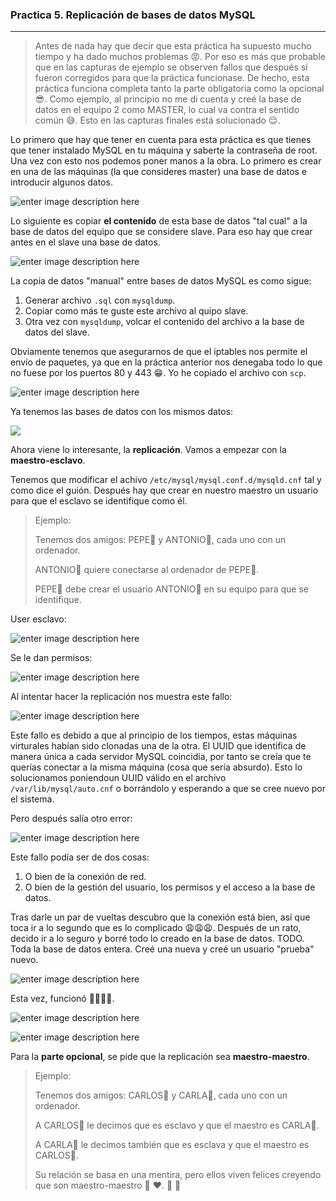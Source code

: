 ### Practica 5. Replicación de bases de datos MySQL

----------

> Antes de nada hay que decir que esta práctica ha supuesto mucho tiempo y ha dado muchos problemas :rage:. Por eso es más que probable que en las capturas de ejemplo se observen fallos que después sí fueron corregidos para que la práctica funcionase. De hecho, esta práctica funciona completa tanto la parte obligatoria como la opcional :sunglasses:. 
> Como ejemplo, al principio no me di cuenta y creé la base de datos en el equipo 2 como MASTER, lo cual va contra el sentido común :sweat_smile:. Esto en las capturas finales está solucionado :relieved:.

Lo primero que hay que tener en cuenta para esta práctica es que tienes que tener instalado MySQL en tu máquina y saberte la contraseña de root.
Una vez con esto nos podemos poner manos a la obra.
Lo primero es crear en una de las máquinas (la que consideres master) una base de datos e introducir algunos datos.

![enter image description here](https://raw.githubusercontent.com/Jesus-Sheriff/SWAP/master/Practica5/capturas/a%C3%B1adir%20datos%20a%20tabla.tiff)

Lo siguiente es copiar **el contenido** de esta base de datos "tal cual" a la base de datos del equipo que se considere slave. Para eso hay que crear antes en el slave una base de datos. 

![enter image description here](https://github.com/Jesus-Sheriff/SWAP/blob/master/Practica5/capturas/crear%20base%20de%20datos%20equipo%201.png?raw=true)

La copia de datos "manual" entre bases de datos MySQL es como sigue:

 1. Generar archivo `.sql` con `mysqldump`.
 2.  Copiar como más te guste este archivo al quipo slave.
 3. Otra vez con `mysqldump`, volcar el contenido del archivo a la base de datos del slave.

Obviamente tenemos que asegurarnos de que el iptables nos permite el envío de paquetes, ya que en la práctica anterior nos denegaba todo lo que no fuese por los puertos 80 y 443 :grin:. Yo he copiado el archivo con `scp`.

![enter image description here](https://github.com/Jesus-Sheriff/SWAP/blob/master/Practica5/capturas/scp%20de%20base%20de%20datos%20tras%20reset%20iptables.png?raw=true)

Ya tenemos las bases de datos con los mismos datos:

![](https://github.com/Jesus-Sheriff/SWAP/blob/master/Practica5/capturas/datos%20replicados.png?raw=true)

Ahora viene lo interesante, la **replicación**. Vamos a empezar con la **maestro-esclavo**.

Tenemos que modificar el achivo `/etc/mysql/mysql.conf.d/mysqld.cnf` tal y como dice el guión.
Después hay que crear en nuestro maestro un usuario para que el esclavo se identifique como él.

> Ejemplo:
> 
> Tenemos dos amigos: PEPE:older_man: y ANTONIO:cop:, cada uno con un ordenador.
> 
> ANTONIO:cop: quiere conectarse al ordenador de PEPE:older_man:.
> 
> PEPE:older_man: debe crear el usuario ANTONIO:cop: en su equipo para que se identifique.

User esclavo:

![enter image description here](https://github.com/Jesus-Sheriff/SWAP/blob/master/Practica5/capturas/user%20esclavo%20creado.png?raw=true)

Se le dan permisos:

![enter image description here](https://github.com/Jesus-Sheriff/SWAP/blob/master/Practica5/capturas/dar%20permisos%20a%20esclavo.png?raw=true)

Al intentar hacer la replicación nos muestra este fallo:

![enter image description here](https://raw.githubusercontent.com/Jesus-Sheriff/SWAP/master/Practica5/capturas/error%20sincronizacion%20sql.tiff)

Este fallo es debido a que al principio de los tiempos, estas máquinas virturales habían sido clonadas una de la otra. El UUID que identifica de manera única a cada servidor MySQL coincidía, por tanto se creía que te querías conectar a la misma máquina (cosa que sería absurdo). Esto lo solucionamos poniendoun UUID válido en el archivo `/var/lib/mysql/auto.cnf` o borrándolo y esperando a que se cree nuevo por el sistema.

Pero después salía otro error:

![enter image description here](https://raw.githubusercontent.com/Jesus-Sheriff/SWAP/master/Practica5/capturas/sncronizacion%20incorrecta.tiff)

Este fallo podía ser de dos cosas:

 1. O bien de la conexión de red.
 2. O bien de la gestión del usuario, los permisos y el acceso a la base de datos.

Tras darle un par de vueltas descubro que la conexión está bien, así que toca ir a lo segundo que es lo complicado :weary::weary::weary:.
Después de un rato, decido ir a lo seguro y borré todo lo creado en la base de datos. TODO. Toda la base de datos entera. Creé una nueva y creé un usuario "prueba" nuevo.

![enter image description here](https://github.com/Jesus-Sheriff/SWAP/blob/master/Practica5/capturas/Captura%20de%20pantalla%202017-05-22%20a%20la%28s%29%2019.03.05.png?raw=true)

Esta vez, funcionó :clap::clap::clap::clap:.

![enter image description here](https://github.com/Jesus-Sheriff/SWAP/blob/master/Practica5/capturas/Captura%20de%20pantalla%202017-05-23%20a%20la%28s%29%2013.00.48.png?raw=true)

![enter image description here](https://github.com/Jesus-Sheriff/SWAP/blob/master/Practica5/capturas/Captura%20de%20pantalla%202017-05-23%20a%20la%28s%29%2013.03.01.png?raw=true)

Para la **parte opcional**, se pide que la replicación sea **maestro-maestro**.

> Ejemplo:
> 
> Tenemos dos amigos: CARLOS:man: y CARLA:woman:, cada uno con un ordenador.
> 
> A CARLOS:man: le decimos que es esclavo y que el maestro es CARLA:woman:.
> 
> A CARLA:woman: le decimos también que es esclava y que el maestro es CARLOS:man:.
> 
> Su relación se basa en una mentira, pero ellos viven felices creyendo que son maestro-maestro :couplekiss: :heart:.   :couplekiss: :couple_with_heart: